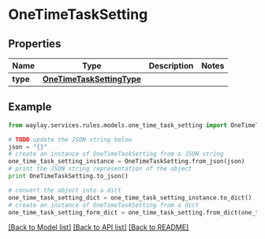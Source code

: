 # OneTimeTaskSetting


## Properties

Name | Type | Description | Notes
------------ | ------------- | ------------- | -------------
**type** | [**OneTimeTaskSettingType**](OneTimeTaskSettingType.md) |  | 

## Example

```python
from waylay.services.rules.models.one_time_task_setting import OneTimeTaskSetting

# TODO update the JSON string below
json = "{}"
# create an instance of OneTimeTaskSetting from a JSON string
one_time_task_setting_instance = OneTimeTaskSetting.from_json(json)
# print the JSON string representation of the object
print OneTimeTaskSetting.to_json()

# convert the object into a dict
one_time_task_setting_dict = one_time_task_setting_instance.to_dict()
# create an instance of OneTimeTaskSetting from a dict
one_time_task_setting_form_dict = one_time_task_setting.from_dict(one_time_task_setting_dict)
```
[[Back to Model list]](../README.md#documentation-for-models) [[Back to API list]](../README.md#documentation-for-api-endpoints) [[Back to README]](../README.md)



